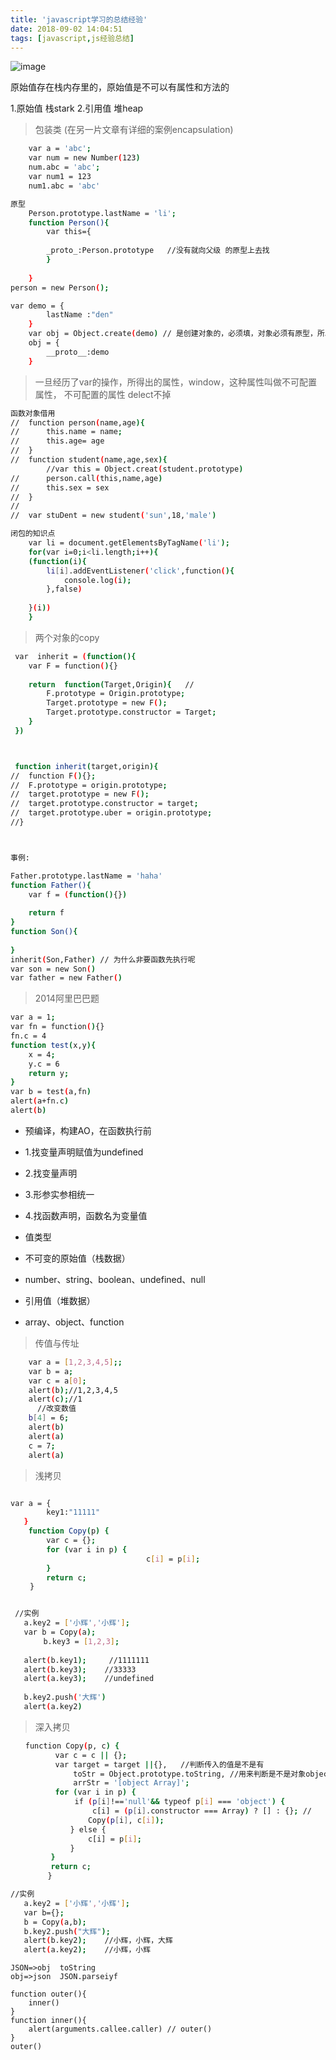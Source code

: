 ```yaml
---
title: 'javascript学习的总结经验'
date: 2018-09-02 14:04:51
tags: [javascript,js经验总结]
---
```


![image](summary/null-18cd3a529784b774.jpg)

<!--more-->

原始值存在栈内存里的，原始值是不可以有属性和方法的
	
1.原始值   栈stark
2.引用值   堆heap


> 包装类  (在另一片文章有详细的案例encapsulation)
```bash
	var a = 'abc';
	var num = new Number(123)
	num.abc = 'abc';
	var num1 = 123
	num1.abc = 'abc'
```

```bash
原型
	Person.prototype.lastName = 'li';
	function Person(){
		var this={
		
		_proto_:Person.prototype   //没有就向父级 的原型上去找
		}
		
	}
person = new Person();

```


```bash
var demo = {
		lastName :"den"
	}
	var obj = Object.create(demo) // 是创建对象的，必须填，对象必须有原型，所以object。creat创建出来必须指定
	obj = {
		__proto__:demo
	}

```



> 一旦经历了var的操作，所得出的属性，window，这种属性叫做不可配置属性，
> 不可配置的属性 delect不掉
```	bash
函数对象借用
//	function person(name,age){
//		this.name = name;
//		this.age= age
//	}
//	function student(name,age,sex){
		//var this = Object.creat(student.prototype)
//		person.call(this,name,age)
//		this.sex = sex
//	}
//	
//	var stuDent = new student('sun',18,'male')
```

```bash
闭包的知识点
	var li = document.getElementsByTagName('li');
	for(var i=0;i<li.length;i++){
	(function(i){
		li[i].addEventListener('click',function(){
			console.log(i);
		},false)
		
	}(i))
	}
```

> 两个对象的copy
> 
```bash
 var  inherit = (function(){
 	var F = function(){}
 	
 	return  function(Target,Origin){   //
 		F.prototype = Origin.prototype;
 		Target.prototype = new F();
 		Target.prototype.constructor = Target;
 	}	
 })



 function inherit(target,origin){
//	function F(){};
//	F.prototype = origin.prototype;
//	target.prototype = new F();
//	target.prototype.constructor = target;
//	target.prototype.uber = origin.prototype;
//}



事例:

Father.prototype.lastName = 'haha'
function Father(){
	var f = (function(){})
	
	return f
}
function Son(){
	
}
inherit(Son,Father) // 为什么非要函数先执行呢
var son = new Son()
var father = new Father()
```


> 2014阿里巴巴题
```bash
var a = 1;
var fn = function(){}
fn.c = 4
function test(x,y){
	x = 4;
	y.c = 6
	return y;
}
var b = test(a,fn)
alert(a+fn.c)
alert(b)
```


* 预编译，构建AO，在函数执行前
* 1.找变量声明赋值为undefined
* 2.找变量声明
* 3.形参实参相统一
* 4.找函数声明，函数名为变量值

* 值类型
* 不可变的原始值（栈数据）
* number、string、boolean、undefined、null
* 引用值（堆数据）
* array、object、function


> 传值与传址
```	bash
    var a = [1,2,3,4,5];;
    var b = a;
    var c = a[0];
    alert(b);//1,2,3,4,5
    alert(c);//1
      //改变数值        
    b[4] = 6;
    alert(b)
    alert(a)
    c = 7;
    alert(a)

```

> 浅拷贝

```bash

var a = {
        key1:"11111"
   }
    function Copy(p) {
        var c = {};
        for (var i in p) { 
    　　                       c[i] = p[i];
        }
        return c;
 　　}


 //实例     
   a.key2 = ['小辉','小辉'];
   var b = Copy(a);
 　　   b.key3 = [1,2,3];
 
   alert(b.key1);     //1111111
   alert(b.key3);    //33333
   alert(a.key3);    //undefined
   
   b.key2.push('大辉')
   alert(a.key2)

```

> 深入拷贝

```bash
　　function Copy(p, c) {
          var c = c || {};
          var target = target ||{},   //判断传入的值是不是有
	          toStr = Object.prototype.toString, //用来判断是不是对象object
	          arrStr = '[object Array]';
          for (var i in p) {
         　  　if (p[i]!=='null'&& typeof p[i] === 'object') {
          　　　　　c[i] = (p[i].constructor === Array) ? [] : {}; //
         　　　　　Copy(p[i], c[i]);
          　　} else {
         　　　　　c[i] = p[i];
          　　}
         }
         return c;
   　　  }  

//实例  
   a.key2 = ['小辉','小辉'];
   var b={};
   b = Copy(a,b);        
   b.key2.push("大辉");
   alert(b.key2);    //小辉，小辉，大辉
   alert(a.key2);    //小辉，小辉

```

```
JSON=>obj  toString
obj=>json  JSON.parseiyf
```


```
function outer(){
	inner()
}
function inner(){
	alert(arguments.callee.caller) // outer()
}
outer()

```